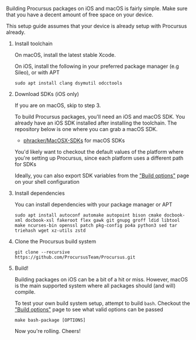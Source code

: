 Building Procursus packages on iOS and macOS is fairly simple. Make sure that you have a decent amount of free space on your device.

This setup guide assumes that your device is already setup with Procursus already.

1. Install toolchain

    On macOS, install the latest stable Xcode.

    On iOS, install the following in your preferred package manager (e.g Sileo), or with APT

    ```
    sudo apt install clang dsymutil odcctools
    ```

1. Download SDKs (iOS only)

    If you are on macOS, skip to step 3.

    To build Procursus packages, you'll need an iOS and macOS SDK. You already have an iOS SDK installed after installing the toolchain. The repository below is one where you can grab a macOS SDK.

    - [phracker/MacOSX-SDKs](https://github.com/phracker/MacOSX-SDKs) for macOS SDKs

    You'd likely want to checkout the default values of the platform where you're setting up Procursus, since each platform uses a different path for SDKs

    Ideally, you can also export SDK variables from the ["Build options"](https://github.com/ProcursusTeam/Procursus/wiki/Build-options) page on your shell configuration

2. Install dependencies

    You can install dependencies with your package manager or APT

    ```
    sudo apt install autoconf automake autopoint bison cmake docbook-xml docbook-xsl fakeroot flex gawk git gnupg groff ldid libtool make ncurses-bin openssl patch pkg-config po4a python3 sed tar triehash wget xz-utils zstd
    ```
    
3. Clone the Procursus build system

    ```
    git clone --recursive https://github.com/ProcursusTeam/Procursus.git
    ```

4. Build!

    Building packages on iOS can be a bit of a hit or miss. However, macOS is the main supported system where all packages should (and will) compile.

    To test your own build system setup, attempt to build ``bash``. Checkout the ["Build options"](https://github.com/ProcursusTeam/Procursus/wiki/Build-options) page to see what valid options can be passed

    ```
    make bash-package [OPTIONS]
    ```
    
    Now you're rolling. Cheers!
